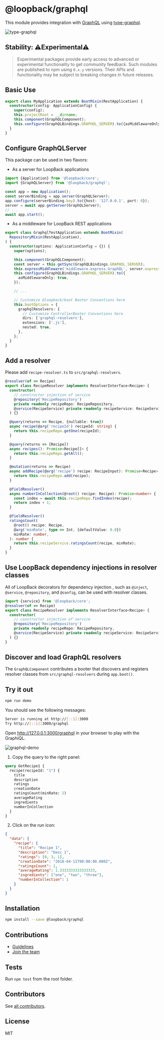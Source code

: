 # @loopback/graphql

This module provides integration with [GraphQL](https://graphql.org/) using
[type-graphql](https://typegraphql.com/).

![type-graphql](type-graphql.png)

## Stability: ⚠️Experimental⚠️

> Experimental packages provide early access to advanced or experimental
> functionality to get community feedback. Such modules are published to npm
> using `0.x.y` versions. Their APIs and functionality may be subject to
> breaking changes in future releases.

## Basic Use

```ts
export class MyApplication extends BootMixin(RestApplication) {
  constructor(config: ApplicationConfig) {
    super(config);
    this.projectRoot = __dirname;
    this.component(GraphQLComponent);
    this.configure(GraphQLBindings.GRAPHQL_SERVER).to({asMiddlewareOnly: true});
  }
}
```

## Configure GraphQLServer

This package can be used in two flavors:

- As a server for LoopBack applications

```ts
import {Application} from '@loopback/core';
import {GraphQLServer} from '@loopback/graphql';

const app = new Application();
const serverBinding = app.server(GraphQLServer);
app.configure(serverBinding.key).to({host: '127.0.0.1', port: 0});
server = await app.getServer(GraphQLServer);
// ...
await app.start();
```

- As a middleware for LoopBack REST applications

```ts
export class GraphqlTestApplication extends BootMixin(
  RepositoryMixin(RestApplication),
) {
  constructor(options: ApplicationConfig = {}) {
    super(options);

    this.component(GraphQLComponent);
    const server = this.getSync(GraphQLBindings.GRAPHQL_SERVER);
    this.expressMiddleware('middleware.express.GraphQL', server.expressApp);
    this.configure(GraphQLBindings.GRAPHQL_SERVER).to({
      asMiddlewareOnly: true,
    });

    // ...

    // Customize @loopback/boot Booter Conventions here
    this.bootOptions = {
      graphqlResolvers: {
        // Customize ControllerBooter Conventions here
        dirs: ['graphql-resolvers'],
        extensions: ['.js'],
        nested: true,
      },
    };
  }
}
```

## Add a resolver

Please add `recipe-resolver.ts` to `src/graphql-resolvers`.

```ts
@resolver(of => Recipe)
export class RecipeResolver implements ResolverInterface<Recipe> {
  constructor(
    // constructor injection of service
    @repository('RecipeRepository')
    private readonly recipeRepo: RecipeRepository,
    @service(RecipeService) private readonly recipeService: RecipeService,
  ) {}

  @query(returns => Recipe, {nullable: true})
  async recipe(@arg('recipeId') recipeId: string) {
    return this.recipeRepo.getOne(recipeId);
  }

  @query(returns => [Recipe])
  async recipes(): Promise<Recipe[]> {
    return this.recipeRepo.getAll();
  }

  @mutation(returns => Recipe)
  async addRecipe(@arg('recipe') recipe: RecipeInput): Promise<Recipe> {
    return this.recipeRepo.add(recipe);
  }

  @fieldResolver()
  async numberInCollection(@root() recipe: Recipe): Promise<number> {
    const index = await this.recipeRepo.findIndex(recipe);
    return index + 1;
  }

  @fieldResolver()
  ratingsCount(
    @root() recipe: Recipe,
    @arg('minRate', type => Int, {defaultValue: 0.0})
    minRate: number,
  ): number {
    return this.recipeService.ratingsCount(recipe, minRate);
  }
}
```

## Use LoopBack dependency injections in resolver classes

All of LoopBack decorators for dependency injection , such as `@inject`,
`@service`, `@repository`, and `@config`, can be used with resolver classes.

```ts
import {service} from '@loopback/core';
@resolver(of => Recipe)
export class RecipeResolver implements ResolverInterface<Recipe> {
  constructor(
    // constructor injection of service
    @repository('RecipeRepository')
    private readonly recipeRepo: RecipeRepository,
    @service(RecipeService) private readonly recipeService: RecipeService,
  ) {}
}
```

## Discover and load GraphQL resolvers

The `GraphQLComponent` contributes a booter that discovers and registers
resolver classes from `src/graphql-resolvers` during `app.boot()`.

## Try it out

```sh
npm run demo
```

You should see the following messages:

```sh
Server is running at http://[::1]:3000
Try http://[::1]:3000/graphql
```

Open http://127.0.0.1:3000/graphql in your browser to play with the GraphiQL.

![graphql-demo](graphql-demo.png)

1. Copy the query to the right panel:

```graphql
query GetRecipe1 {
  recipe(recipeId: "1") {
    title
    description
    ratings
    creationDate
    ratingsCount(minRate: 2)
    averageRating
    ingredients
    numberInCollection
  }
}
```

2. Click on the run icon:

```json
{
  "data": {
    "recipe": {
      "title": "Recipe 1",
      "description": "Desc 1",
      "ratings": [0, 3, 1],
      "creationDate": "2018-04-11T00:00:00.000Z",
      "ratingsCount": 1,
      "averageRating": 1.3333333333333333,
      "ingredients": ["one", "two", "three"],
      "numberInCollection": 1
    }
  }
}
```

## Installation

```sh
npm install --save @loopback/graphql
```

## Contributions

- [Guidelines](https://github.com/strongloop/loopback-next/blob/master/docs/CONTRIBUTING.md)
- [Join the team](https://github.com/strongloop/loopback-next/issues/110)

## Tests

Run `npm test` from the root folder.

## Contributors

See
[all contributors](https://github.com/strongloop/loopback-next/graphs/contributors).

## License

MIT
